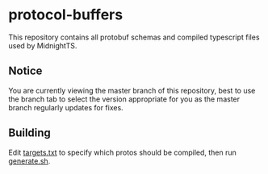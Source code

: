 # protocol-buffers
This repository contains all protobuf schemas and compiled typescript files used by MidnightTS.

## Notice
You are currently viewing the master branch of this repository, best to use the branch tab to select the version appropriate for you as the master branch regularly updates for fixes.

## Building
Edit [targets.txt](targets.txt) to specify which protos should be compiled, then run [generate.sh](generate.sh).